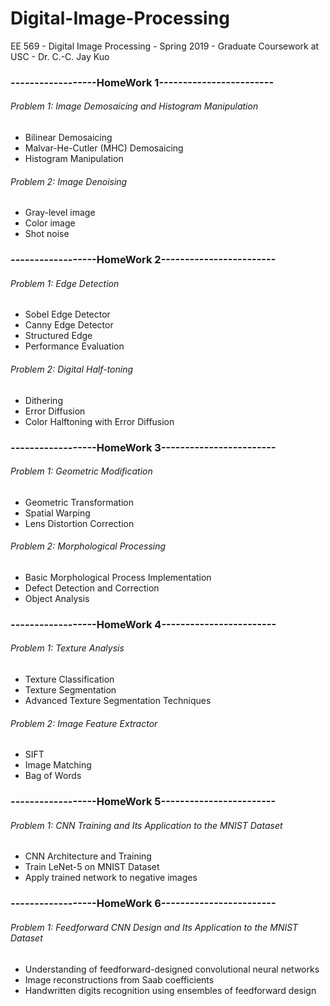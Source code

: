# Digital-Image-Processing
EE 569 - Digital Image Processing - Spring 2019 - Graduate Coursework at USC - Dr. C.-C. Jay Kuo

### ------------------HomeWork 1------------------------

###### Problem 1: Image Demosaicing and Histogram Manipulation

- Bilinear Demosaicing
- Malvar-He-Cutler (MHC) Demosaicing
- Histogram Manipulation

###### Problem 2: Image Denoising

- Gray-level image
- Color image
- Shot noise

### ------------------HomeWork 2------------------------

###### Problem 1: Edge Detection

- Sobel Edge Detector
- Canny Edge Detector
- Structured Edge
- Performance Evaluation

###### Problem 2: Digital Half-toning

- Dithering
- Error Diffusion
- Color Halftoning with Error Diffusion

### ------------------HomeWork 3------------------------

###### Problem 1: Geometric Modification

- Geometric Transformation
- Spatial Warping
- Lens Distortion Correction

###### Problem 2: Morphological Processing

- Basic Morphological Process Implementation
- Defect Detection and Correction
- Object Analysis

### ------------------HomeWork 4------------------------

###### Problem 1: Texture Analysis

- Texture Classification
- Texture Segmentation
- Advanced Texture Segmentation Techniques

###### Problem 2: Image Feature Extractor

- SIFT
- Image Matching
- Bag of Words

### ------------------HomeWork 5------------------------

###### Problem 1: CNN Training and Its Application to the MNIST Dataset

- CNN Architecture and Training
- Train LeNet-5 on MNIST Dataset
- Apply trained network to negative images

### ------------------HomeWork 6------------------------

###### Problem 1: Feedforward CNN Design and Its Application to the MNIST Dataset

- Understanding of feedforward-designed convolutional neural networks
- Image reconstructions from Saab coefficients
- Handwritten digits recognition using ensembles of feedforward design
